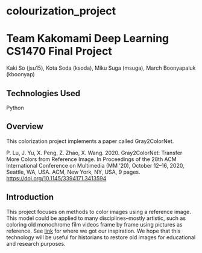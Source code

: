 # colourization_project

# Team Kakomami Deep Learning CS1470 Final Project

Kaki So (jsu15), Kota Soda (ksoda), Miku Suga (msuga), March Boonyapaluk (kboonyap)

## Technologies Used

Python

## Overview

This colorization project implements a paper called Gray2ColorNet. 

P. Lu, J. Yu, X. Peng, Z. Zhao, X. Wang. 2020. Gray2ColorNet: Transfer More
Colors from Reference Image. In Proceedings of the 28th ACM International
Conference on Multimedia (MM ’20), October 12–16, 2020, Seattle, WA, USA.
ACM, New York, NY, USA, 9 pages. https://doi.org/10.1145/3394171.3413594

## Introduction 

This project focuses on methods to color images using a reference image. This model could be applied to many disciplines–mostly artistic, such as coloring old monochrome film videos frame by frame using pictures as reference. See [link](https://www.youtube.com/watch?v=cyL6wWOHxUM&ab_channel=IgnacioL%C3%B3pez-Francos) for where we got our inspiration. We hope that this technology will be useful for historians to restore old images for educational and research purposes. 

